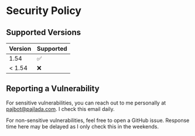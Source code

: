 # Security Policy

## Supported Versions

| Version | Supported          |
| ------- | ------------------ |
| 1.54    | :white_check_mark: |
| < 1.54  | :x:                |

## Reporting a Vulnerability

For sensitive vulnerabilities, you can reach out to me personally at pajbot@pajlada.com. I check this email daily.

For non-sensitive vulnerabilities, feel free to open a GitHub issue. Response time here may be delayed as I only check this in the weekends.
